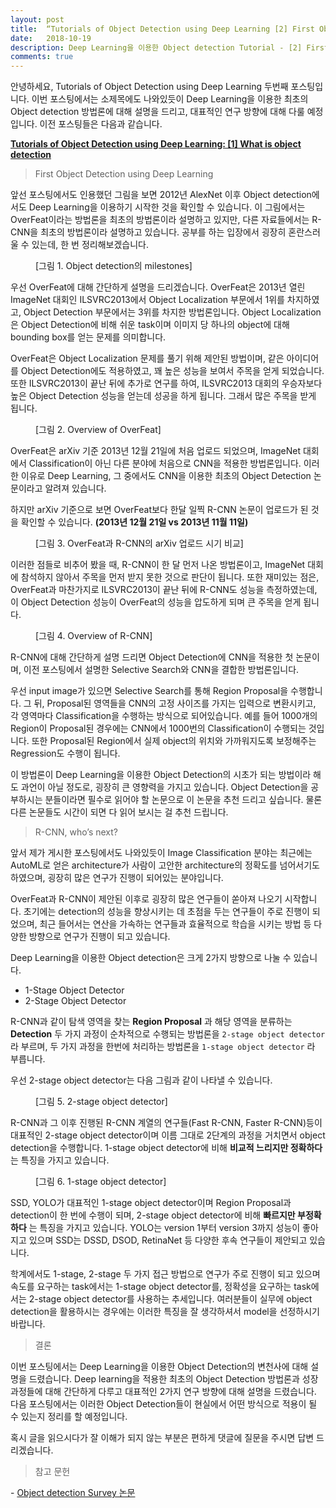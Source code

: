 ```yaml
---
layout: post
title:  “Tutorials of Object Detection using Deep Learning [2] First Object Detection using Deep Learning?”
date:   2018-10-19
description: Deep Learning을 이용한 Object detection Tutorial - [2] First Object Detection using Deep Learning?
comments: true
---
```


안녕하세요, Tutorials of Object Detection using Deep Learning 두번째 포스팅입니다. 
이번 포스팅에서는 소제목에도 나와있듯이 Deep Learning을 이용한 최초의 Object detection 방법론에 대해 설명을 드리고, 대표적인 연구 방향에 대해 다룰 예정입니다. 
이전 포스팅들은 다음과 같습니다.  

<a href="https://hoya012.github.io/blog/Tutorials-of-Object-Detection-Using-Deep-Learning-what-is-object-detection/" target="_blank"><b> Tutorials of Object Detection using Deep Learning: [1] What is object detection </b></a>

<blockquote> First Object Detection using Deep Learning </blockquote>

앞선 포스팅에서도 인용했던 그림을 보면 2012년 AlexNet 이후 Object detection에서도 Deep Learning을 이용하기 시작한 것을 확인할 수 있습니다. 
이 그림에서는 OverFeat이라는 방법론을 최초의 방법론이라 설명하고 있지만, 다른 자료들에서는 R-CNN을 최초의 방법론이라 설명하고 있습니다. 
공부를 하는 입장에서 굉장히 혼란스러울 수 있는데, 한 번 정리해보겠습니다.  

<figure>
	<img src="{{ '/assets/img/object_detection_second/fig1_detection_milestones.PNG' | prepend: site.baseurl }}" alt=""> 
	<figcaption> [그림 1. Object detection의 milestones] </figcaption>
</figure> 

우선 OverFeat에 대해 간단하게 설명을 드리겠습니다. 
OverFeat은 2013년 열린 ImageNet 대회인 ILSVRC2013에서 Object Localization 부문에서 1위를 차지하였고, Object Detection 부문에서는 3위를 차지한 방법론입니다. 
Object Localization은 Object Detection에 비해 쉬운 task이며 이미지 당 하나의 object에 대해 bounding box를 얻는 문제를 의미합니다.  

OverFeat은 Object Localization 문제를 풀기 위해 제안된 방법이며, 같은 아이디어를 Object Detection에도 적용하였고, 꽤 높은 성능을 보여서 주목을 얻게 되었습니다. 
또한 ILSVRC2013이 끝난 뒤에 추가로 연구를 하여, ILSVRC2013 대회의 우승자보다 높은 Object Detection 성능을 얻는데 성공을 하게 됩니다. 그래서 많은 주목을 받게 됩니다. 

<figure>
	<img src="{{ '/assets/img/object_detection_second/fig2_overfeat.PNG' | prepend: site.baseurl }}" alt=""> 
	<figcaption> [그림 2. Overview of OverFeat] </figcaption>
</figure> 

OverFeat은 arXiv 기준 2013년 12월 21일에 처음 업로드 되었으며, ImageNet 대회에서 Classification이 아닌 다른 분야에 처음으로 CNN을 적용한 방법론입니다. 
이러한 이유로 Deep Learning, 그 중에서도 CNN을 이용한 최초의 Object Detection 논문이라고 알려져 있습니다.  

하지만 arXiv 기준으로 보면 OverFeat보다 한달 일찍 R-CNN 논문이 업로드가 된 것을 확인할 수 있습니다. **(2013년 12월 21일 vs 2013년 11월 11일)**

<figure>
	<img src="{{ '/assets/img/object_detection_second/fig3_rcnn_overfeat.PNG' | prepend: site.baseurl }}" alt=""> 
	<figcaption> [그림 3. OverFeat과 R-CNN의 arXiv 업로드 시기 비교] </figcaption>
</figure> 

이러한 점들로 비추어 봤을 때, R-CNN이 한 달 먼저 나온 방법론이고, ImageNet 대회에 참석하지 않아서 주목을 먼저 받지 못한 것으로 판단이 됩니다. 
또한 재미있는 점은, OverFeat과 마찬가지로 ILSVRC2013이 끝난 뒤에 R-CNN도 성능을 측정하였는데, 이 Object Detection 성능이 OverFeat의 성능을 압도하게 되며 큰 주목을 얻게 됩니다.

<figure>
	<img src="{{ '/assets/img/object_detection_second/fig4_rcnn.PNG' | prepend: site.baseurl }}" alt=""> 
	<figcaption> [그림 4. Overview of R-CNN] </figcaption>
</figure> 

R-CNN에 대해 간단하게 설명 드리면 Object Detection에 CNN을 적용한 첫 논문이며, 이전 포스팅에서 설명한 Selective Search와 CNN을 결합한 방법론입니다.  

우선 input image가 있으면 Selective Search를 통해 Region Proposal을 수행합니다. 
그 뒤, Proposal된 영역들을 CNN의 고정 사이즈를 가지는 입력으로 변환시키고, 각 영역마다 Classification을 수행하는 방식으로 되어있습니다. 
예를 들어 1000개의 Region이 Proposal된 경우에는 CNN에서 1000번의 Classification이 수행되는 것입니다. 
또한 Proposal된 Region에서 실제 object의 위치와 가까워지도록 보정해주는 Regression도 수행이 됩니다.  

이 방법론이 Deep Learning을 이용한 Object Detection의 시초가 되는 방법이라 해도 과언이 아닐 정도로, 굉장히 큰 영향력을 가지고 있습니다. 
Object Detection을 공부하시는 분들이라면 필수로 읽어야 할 논문으로 이 논문을 추천 드리고 싶습니다.
물론 다른 논문들도 시간이 되면 다 읽어 보시는 걸 추천 드립니다.  

<blockquote> R-CNN, who’s next? </blockquote>

앞서 제가 게시한 포스팅에서도 나와있듯이 Image Classification 분야는 최근에는 AutoML로 얻은 architecture가 사람이 고안한 architecture의 정확도를 넘어서기도 하였으며, 굉장히 많은 연구가 진행이 되어있는 분야입니다. 

OverFeat과 R-CNN이 제안된 이후로 굉장히 많은 연구들이 쏟아져 나오기 시작합니다. 
초기에는 detection의 성능을 향상시키는 데 초점을 두는 연구들이 주로 진행이 되었으며, 최근 들어서는 연산을 가속하는 연구들과 효율적으로 학습을 시키는 방법 등 다양한 방향으로 연구가 진행이 되고 있습니다.  

Deep Learning을 이용한 Object detection은 크게 2가지 방향으로 나눌 수 있습니다. 

- 1-Stage Object Detector
- 2-Stage Object Detector

R-CNN과 같이 탐색 영역을 찾는 **Region Proposal** 과 해당 영역을 분류하는 **Detection** 두 가지 과정이 순차적으로 수행되는 방법론을 `2-stage object detector` 라 부르며, 두 가지 과정을 한번에 처리하는 방법론을 `1-stage object detector` 라 부릅니다.   

우선 2-stage object detector는 다음 그림과 같이 나타낼 수 있습니다.

<figure>
	<img src="{{ '/assets/img/object_detection_second/fig5_2stage.PNG' | prepend: site.baseurl }}" alt=""> 
	<figcaption> [그림 5. 2-stage object detector] </figcaption>
</figure> 

R-CNN과 그 이후 진행된 R-CNN 계열의 연구들(Fast R-CNN, Faster R-CNN)등이 대표적인 2-stage object detector이며 이름 그대로 2단계의 과정을 거치면서 object detection을 수행합니다. 
1-stage object detector에 비해 **비교적 느리지만 정확하다** 는 특징을 가지고 있습니다. 

<figure>
	<img src="{{ '/assets/img/object_detection_second/fig6_1stage.PNG' | prepend: site.baseurl }}" alt=""> 
	<figcaption> [그림 6. 1-stage object detector] </figcaption>
</figure> 

SSD, YOLO가 대표적인 1-stage object detector이며 Region Proposal과 detection이 한 번에 수행이 되며, 2-stage object detector에 비해 **빠르지만 부정확하다** 는 특징을 가지고 있습니다. 
YOLO는 version 1부터 version 3까지 성능이 좋아지고 있으며 SSD는 DSSD, DSOD, RetinaNet 등 다양한 후속 연구들이 제안되고 있습니다. 

학계에서도 1-stage, 2-stage 두 가지 접근 방법으로 연구가 주로 진행이 되고 있으며 속도를 요구하는 task에서는 1-stage object detector를, 정확성을 요구하는 task에서는 2-stage object detector를 사용하는 추세입니다. 
여러분들이 실무에 object detection을 활용하시는 경우에는 이러한 특징을 잘 생각하셔서 model을 선정하시기 바랍니다. 

<blockquote> 결론 </blockquote>  

이번 포스팅에서는 Deep Learning을 이용한 Object Detection의 변천사에 대해 설명을 드렸습니다. 
Deep learning을 적용한 최초의 Object Detection 방법론과 성장 과정들에 대해 간단하게 다루고 대표적인 2가지 연구 방향에 대해 설명을 드렸습니다. 
다음 포스팅에서는 이러한 Object Detection들이 현실에서 어떤 방식으로 적용이 될 수 있는지 정리를 할 예정입니다.  

혹시 글을 읽으시다가 잘 이해가 되지 않는 부분은 편하게 댓글에 질문을 주시면 답변 드리겠습니다.

<blockquote> 참고 문헌 </blockquote>  
- <a href="https://arxiv.org/pdf/1809.02165.pdf" target="_blank"> Object detection Survey 논문 </a>
